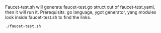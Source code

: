 Faucet-test.sh will generate faucet-test.go struct out of faucet-test.yaml, then it will run it.
Prerequisits: go language, ygot generator, yang modules look inside faucet-test.sh to find the links.
```
./faucet-test.sh
```
